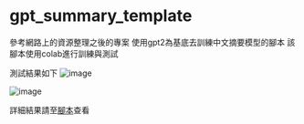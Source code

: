 # gpt_summary_template

參考網路上的資源整理之後的專案
使用gpt2為基底去訓練中文摘要模型的腳本
該腳本使用colab進行訓練與測試

測試結果如下
![image](https://user-images.githubusercontent.com/13751822/147138881-97b74e54-5eeb-4f8a-ad30-c03a765d0a07.png)

![image](https://user-images.githubusercontent.com/13751822/147138962-85ad1cbe-313c-4140-88a4-9b25201470ea.png)

詳細結果請至[腳本](https://github.com/Chunshan-Theta/gpt_summary_template/blob/main/%5BGPT2%5D_%E8%A8%93%E7%B7%B4_%E6%91%98%E8%A6%81_model_.ipynb)查看
